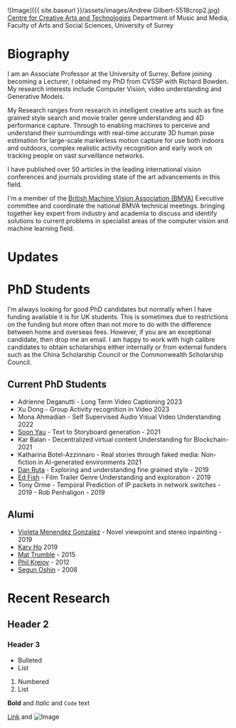 


![Image]({{ site.baseurl }}/assets/images/Andrew Gilbert-5518crop2.jpg)
[Centre for Creative Arts and Technologies](https://c-cats.ac/)
Department of Music and Media, Faculty of Arts and Social Sciences, University of Surrey

# Biography
I am an  Associate Professor at the University of Surrey. Before joining becoming a Lecturer, I obtained my PhD from CVSSP with Richard Bowden. My research interests include Computer Vision, video understanding and Generative Models.

My Research ranges from research in intelligent creative arts such as fine grained style search and movie trailer genre understanding and 4D performance capture. Through to enabling machines to perceive and understand their surroundings with real-time accurate 3D human pose estimation for large-scale markerless motion capture for use both indoors and outdoors,  complex realistic activity recognition and early work on tracking people on vast surveillance networks.

I have published over 50 articles in the leading international vision conferences and journals providing state of the art advancements in this field.

 I'm a member of the [British Machine Vision Association (BMVA)](http://www.bmva.org/) Executive committee and coordinate the national BMVA technical meetings. bringing together key expert from industry and academia to discuss and identify solutions to current problems in specialist areas of the computer vision and machine learning field.

# Updates



# PhD Students
I'm always looking for good PhD candidates but normally when I have funding available it is for UK students. This is sometimes due to restrictions on the funding but more often than not more to do with the difference between home and overseas fees. However, if you are an exceptional candidate, then drop me an email. I am happy to work with high calibre candidates to obtain scholarships either internally or from external funders such as the China Scholarship Council or the Commonwealth Scholarship Council.

## Current PhD Students

- Adrienne Deganutti - Long Term Video Captioning 2023
- Xu Dong - Group Activity recognition in Video 2023
- Mona Ahmadian - Self Supervised Audio Visual Video Understanding 2022
- [Soon Yau](https://www.linkedin.com/in/soonyau/) - Text to Storyboard generation - 2021
- Kar Balan - Decentralized virtual content Understanding for Blockchain- 2021
- Katharina Botel-Azzinnaro - Real stories through faked media: Non-fiction in AI-generated environments 2021
- [Dan Ruta](https://danruta.co.uk/) - Exploring and understanding fine grained style - 2019
- [Ed Fish](https://ed-fish.github.io/) - Film Trailer Genre Understanding and exploration - 2019
- Tony Orme - Temporal Prediction of IP packets in network switches - 2019
​- Rob Penhaligon  - 2019

## Alumi
- [Violeta Menendez Gonzalez](https://www.linkedin.com/in/violetamenendez/) - Novel viewpoint and stereo inpainting - 2019
- [Kary Ho](https://www.linkedin.com/in/kary-ho-484a3b1aa) 2019
- [Mat Trumble](http://scholar.google.co.uk/citations?user=iKylkAgAAAAJ) - 2015
- [Phil Krejov](https://www.linkedin.com/in/krejov/) - 2012
- [Segun Oshin](https://www.linkedin.com/in/olusegun-oshin/) - 2008

# Recent Research


## Header 2
### Header 3

- Bulleted
- List

1. Numbered
2. List

**Bold** and _Italic_ and `Code` text

[Link](url) and ![Image](src)

